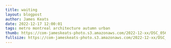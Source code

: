 ```yaml
---
title: waiting
layout: blogpost
author: James Keats
date: 2022-12-17 12:00:01
tags: metro montreal architecture autumn urban
thumb: https://com-jameskeats-photo.s3.amazonaws.com/2022-12-xx/DSC_0566_thumb.jpg
fullsize: https://com-jameskeats-photo.s3.amazonaws.com/2022-12-xx/DSC_0566.jpg
---
```

